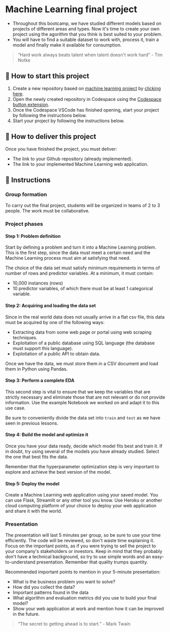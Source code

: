 <!-- hide -->
# Machine Learning final project
<!-- endhide -->

- Throughout this bootcamp, we have studied different models based on projects of different areas and types. Now it's time to create your own project using the agorithm that you think is best suited to your problem.
- You will have to find a suitable dataset to work with, process it, train a model and finally make it available for consumption.

> “Hard work always beats talent when talent doesn't work hard” - Tim Notke

## 🌱  How to start this project

1. Create a new repository based on [machine learning project](https://github.com/4GeeksAcademy/machine-learning-python-template/generate) by [clicking here](https://github.com/4GeeksAcademy/machine-learning-python-template).
2. Open the newly created repository in Codespace using the [Codespace button extension](https://docs.github.com/en/codespaces/developing-in-codespaces/creating-a-codespace-for-a-repository#creating-a-codespace-for-a-repository).
3. Once the Codespace VSCode has finished opening, start your project by following the instructions below.
4. Start your project by following the instructions below.

## 🚛 How to deliver this project

Once you have finished the project, you must deliver:

- The link to your Github repository (already implemented).
- The link to your implemented Machine Learning web application.

## 📝 Instructions

### Group formation

To carry out the final project, students will be organized in teams of 2 to 3 people. The work must be collaborative.

### Project phases

#### Step 1: Problem definition

Start by defining a problem and turn it into a Machine Learning problem. This is the first step, since the data must meet a certain need and the Machine Learning process must aim at satisfying that need.

The choice of the data set must satisfy minimum requirements in terms of number of rows and predictor variables. At a minimum, it must contain:

- 10,000 instances (rows)
- 10 predictor variables, of which there must be at least 1 categorical variable.

#### Step 2: Acquiring and loading the data set

Since in the real world data does not usually arrive in a flat csv file, this data must be acquired by one of the following ways:

- Extracting data from some web page or portal using web scraping techniques.
- Exploitation of a public database using SQL language (the database must support this language).
- Exploitation of a public API to obtain data.

Once we have the data, we must store them in a CSV document and load them in Python using Pandas.

#### Step 3: Perform a complete EDA

This second step is vital to ensure that we keep the variables that are strictly necessary and eliminate those that are not relevant or do not provide information. Use the example Notebook we worked on and adapt it to this use case.

Be sure to conveniently divide the data set into `train` and `test` as we have seen in previous lessons.

#### Step 4: Build the model and optimize it

Once you have your data ready, decide which model fits best and train it. If in doubt, try using several of the models you have already studied. Select the one that best fits the data.

Remember that the hyperparameter optimization step is very important to explore and achieve the best version of the model.

#### Step 5: Deploy the model

Create a Machine Learning web application using your saved model. You can use Flask, Streamlit or any other tool you know.
Use Heroku or another cloud computing platform of your choice to deploy your web application and share it with the world.

### Presentation

The presentation will last 5 minutes per group, so be sure to use your time efficiently. The code will be reviewed, so don't waste time explaining it. Focus on the important points, as if you were trying to sell the project to your company's stakeholders or investors. Keep in mind that they probably don't have a technical background, so try to use simple words and an easy-to-understand presentation. Remember that quality trumps quantity.

Recommended important points to mention in your 5-minute presentation:

- What is the business problem you want to solve?
- How did you collect the data?
- Important patterns found in the data
- What algorithm and evaluation metrics did you use to build your final model?
- Show your web application at work and mention how it can be improved in the future.

> “The secret to getting ahead is to start.” - Mark Twain